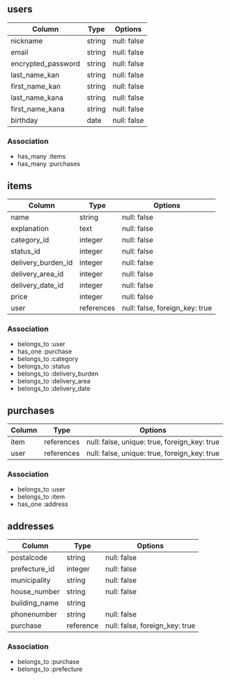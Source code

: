 ## users

| Column             | Type   | Options     |
| ------------------ | ------ | ----------- |
| nickname           | string | null: false |
| email              | string | null: false |
| encrypted_password | string | null: false |
| last_name_kan      | string | null: false |
| first_name_kan     | string | null: false |
| last_name_kana     | string | null: false |
| first_name_kana    | string | null: false |
| birthday           | date   | null: false |

### Association

- has_many :items
- has_many :purchases

## items

| Column             | Type       | Options                        |
| ------------------ | ---------- | ------------------------------ |
| name               | string     | null: false                    |
| explanation        | text       | null: false                    |
| category_id        | integer    | null: false                    |
| status_id          | integer    | null: false                    |
| delivery_burden_id | integer    | null: false                    |
| delivery_area_id   | integer    | null: false                    |
| delivery_date_id   | integer    | null: false                    |
| price              | integer    | null: false                    |
| user               | references | null: false, foreign_key: true |

### Association

- belongs_to :user
- has_one :purchase
- belongs_to :category
- belongs_to :status
- belongs_to :delivery_burden
- belongs_to :delivery_area
- belongs_to :delivery_date

## purchases

| Column | Type       | Options                                      |
| ------ | ---------- | -------------------------------------------- |
| item   | references | null: false, unique: true, foreign_key: true |
| user   | references | null: false, unique: true, foreign_key: true |

### Association

- belongs_to :user
- belongs_to :item
- has_one :address

## addresses

| Column        | Type      | Options                        |
| ------------- | --------- | ------------------------------ |
| postalcode    | string    | null: false                    |
| prefecture_id | integer   | null: false                    |
| municipality  | string    | null: false                    |
| house_number  | string    | null: false                    |
| building_name | string    |                                |
| phonenumber   | string    | null: false                    |
| purchase      | reference | null: false, foreign_key: true |

### Association

- belongs_to :purchase
- belongs_to :prefecture
